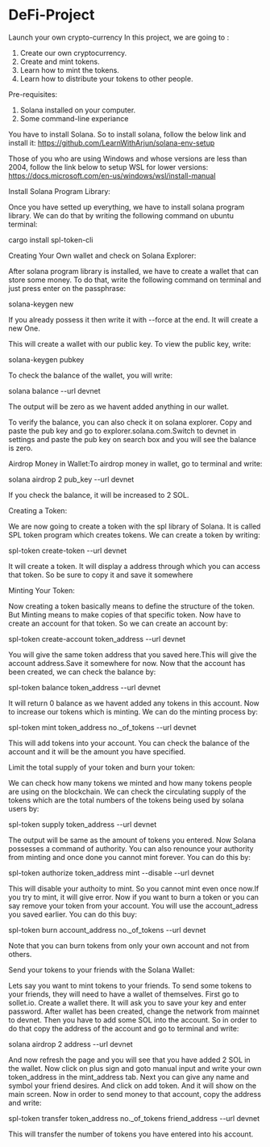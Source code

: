 # DeFi-Project
Launch your own crypto-currency
In this project, we are going to :
1) Create our own cryptocurrency.
2) Create and mint tokens.
3) Learn how to mint the tokens.
4) Learn how to distribute your tokens to other people.

Pre-requisites:
1) Solana installed on your computer.
2) Some command-line experiance 

You have to install Solana. So to install solana, follow the below link and install it:
https://github.com/LearnWithArjun/solana-env-setup

Those of you who are using Windows and whose versions are less than 2004, follow the link below to setup WSL for lower versions:
https://docs.microsoft.com/en-us/windows/wsl/install-manual

Install Solana Program Library:

Once you have setted up everything, we have to install solana program library. We can do that by writing the following command on ubuntu terminal:

cargo install spl-token-cli

Creating Your Own wallet and check on Solana Explorer:

After solana program library is installed, we have to create a wallet that can store some money. To do that, write the following command on terminal and just press enter on the passphrase:

solana-keygen new

If you already possess it then write it with --force at the end. It will create a new One.

This will create a wallet with our public key. To view the public key, write:

solana-keygen pubkey

To check the balance of the wallet, you will write:

solana balance --url devnet

The output will be zero as we havent added anything in our wallet.

To verify the balance, you can also check it on solana explorer. Copy and paste the pub key and go to explorer.solana.com.Switch to devnet in settings and paste the pub key on search box and you will see the balance is zero. 

Airdrop Money in Wallet:To airdrop money in wallet, go to terminal and write:

solana airdrop 2 pub_key --url devnet

If you check the balance, it will be increased to 2 SOL.

Creating a Token:

We are now going to create a token with the spl library of Solana. It is called SPL token program which creates tokens. We can create a token by writing:

spl-token create-token --url devnet

It will create a token. It will display a address through which you can access that token. So be sure to copy it and save it somewhere

Minting Your Token:

Now creating a token basically means to define the structure of the token. But Minting means to make copies of that specific token. Now have to create an account for that token. So we can create an account by:

spl-token create-account token_address --url devnet

You will give the same token address that you saved here.This will give the account address.Save it somewhere for now. Now that the account has been created, we can check the balance by:

spl-token balance token_address --url devnet

It will return 0 balance as we havent added any tokens in this account. Now to increase our tokens which is minting. We can do the minting process by:

spl-token mint token_address no._of_tokens --url devnet

This will add tokens into your account. You can check the balance of the account and it will be the amount you have specified.

Limit the total supply of your token and burn your token:

We can check how many tokens we minted and how many tokens people are using on the blockchain. We can check the circulating supply of the tokens which are the total numbers of the tokens being used by solana users by:

spl-token supply token_address --url devnet

The output will be same as the amount of tokens you entered. Now Solana possesses a command of authority. You can also renounce your authority from minting and once done you cannot mint forever. You can do this by:

spl-token authorize token_address mint --disable --url devnet

This will disable your authoity to mint. So you cannot mint even once now.If you try to mint, it will give error. Now if you want to burn a token or you can say remove your token from your account. You will use the account_adress you saved earlier. You can do this buy:

spl-token burn account_address no._of_tokens --url devnet

Note that you can burn tokens from only your own account and not from others.

Send your tokens to your friends with the Solana Wallet:

Lets say you want to mint tokens to your friends. To send some tokens to your friends, they will need to have a wallet of themselves. First go to sollet.io. Create a wallet there. It will ask you to save your key and enter password. After wallet has been created, change the network from mainnet to devnet. Then you have to add some SOL into the account. So in order to do that copy the address of the account and go to terminal and write:

solana airdrop 2 address --url devnet

And now refresh the page and you will see that you have added 2 SOL in the wallet. Now click on plus sign and goto manual input and write your own token_address in the mint_address tab. Next you can give any name and symbol your friend desires. And click on add token. And it will show on the main screen. Now in order to send money to that account, copy the address and write:

spl-token transfer token_address no._of_tokens friend_address --url devnet

This will transfer the number of tokens you have entered into his account.

